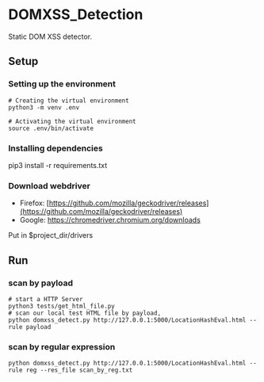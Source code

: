 # DOMXSS_Detection
Static DOM XSS detector.

## Setup
### Setting up the environment

```shell
# Creating the virtual environment
python3 -m venv .env

# Activating the virtual environment
source .env/bin/activate
```

### Installing dependencies
pip3 install -r requirements.txt

### Download webdriver
- Firefox: [https://github.com/mozilla/geckodriver/releases](https://github.com/mozilla/geckodriver/releases)
- Google: https://chromedriver.chromium.org/downloads

Put in $project_dir/drivers
## Run
### scan by payload
```shell
# start a HTTP Server
python3 tests/get_html_file.py
# scan our local test HTML file by payload, 
python domxss_detect.py http://127.0.0.1:5000/LocationHashEval.html --rule payload
```
### scan by regular expression
```shell
python domxss_detect.py http://127.0.0.1:5000/LocationHashEval.html --rule reg --res_file scan_by_reg.txt
```

